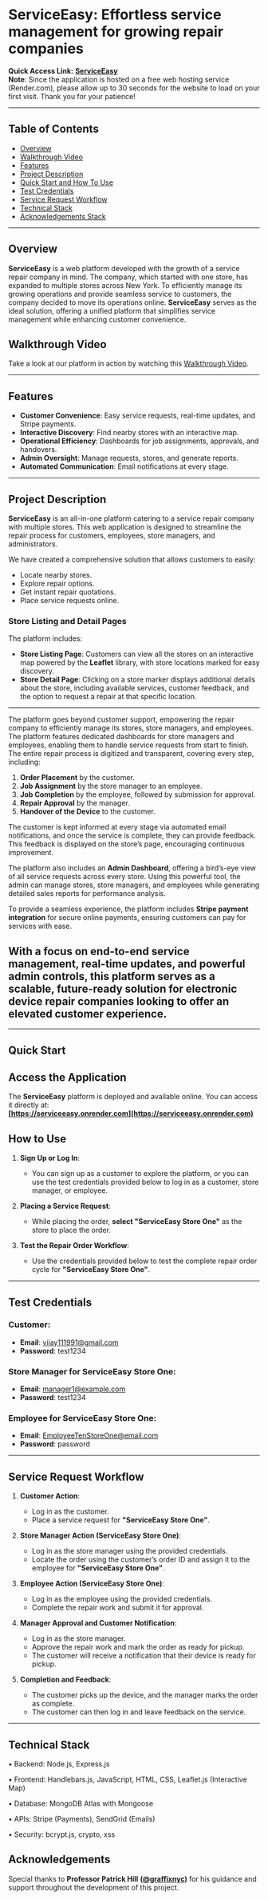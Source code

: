 # ServiceEasy: **Effortless service management for growing repair companies**

**Quick Access Link:** **[ServiceEasy](https://serviceeasy.onrender.com)**  
**Note**: Since the application is hosted on a free web hosting service (Render.com), please allow up to 30 seconds for the website to load on your first visit. Thank you for your patience!

---
## Table of Contents
- [Overview](#overview)
- [Walkthrough Video](#walkthrough-video)
- [Features](#features)
- [Project Description](#project-description)
- [Quick Start and How To Use](#quick-start)
- [Test Credentials](#test-credentials)
- [Service Request Workflow](#service-request-workflow)
- [Technical Stack](#technical-stack)
- [Acknowledgements Stack](#acknowledgements)

---

## Overview

**ServiceEasy** is a web platform developed with the growth of a service repair company in mind. The company, which started with one store, has expanded to multiple stores across New York. To efficiently manage its growing operations and provide seamless service to customers, the company decided to move its operations online. **ServiceEasy** serves as the ideal solution, offering a unified platform that simplifies service management while enhancing customer convenience.

## Walkthrough Video

Take a look at our platform in action by watching this [Walkthrough Video](https://youtu.be/QGSx0CbL9QA).

---

## Features

- **Customer Convenience**: Easy service requests, real-time updates, and Stripe payments.
- **Interactive Discovery**: Find nearby stores with an interactive map.
- **Operational Efficiency**: Dashboards for job assignments, approvals, and handovers.
- **Admin Oversight**: Manage requests, stores, and generate reports.
- **Automated Communication**: Email notifications at every stage.

---

## Project Description

**ServiceEasy** is an all-in-one platform catering to a service repair company with multiple stores. This web application is designed to streamline the repair process for customers, employees, store managers, and administrators.

We have created a comprehensive solution that allows customers to easily:

- Locate nearby stores.
- Explore repair options.
- Get instant repair quotations.
- Place service requests online.

### **Store Listing and Detail Pages**

The platform includes:

- **Store Listing Page**: Customers can view all the stores on an interactive map powered by the **Leaflet** library, with store locations marked for easy discovery.
- **Store Detail Page**: Clicking on a store marker displays additional details about the store, including available services, customer feedback, and the option to request a repair at that specific location.

---

The platform goes beyond customer support, empowering the repair company to efficiently manage its stores, store managers, and employees. The platform features dedicated dashboards for store managers and employees, enabling them to handle service requests from start to finish. The entire repair process is digitized and transparent, covering every step, including:

1. **Order Placement** by the customer.
2. **Job Assignment** by the store manager to an employee.
3. **Job Completion** by the employee, followed by submission for approval.
4. **Repair Approval** by the manager.
5. **Handover of the Device** to the customer.

The customer is kept informed at every stage via automated email notifications, and once the service is complete, they can provide feedback. This feedback is displayed on the store’s page, encouraging continuous improvement.

The platform also includes an **Admin Dashboard**, offering a bird’s-eye view of all service requests across every store. Using this powerful tool, the admin can manage stores, store managers, and employees while generating detailed sales reports for performance analysis.

To provide a seamless experience, the platform includes **Stripe payment integration** for secure online payments, ensuring customers can pay for services with ease.

## With a focus on end-to-end service management, real-time updates, and powerful admin controls, this platform serves as a scalable, future-ready solution for electronic device repair companies looking to offer an elevated customer experience.

---

## Quick Start

## Access the Application  

The **ServiceEasy** platform is deployed and available online. You can access it directly at:  
**[https://serviceeasy.onrender.com](https://serviceeasy.onrender.com)**  

## How to Use  

1. **Sign Up or Log In**:  
   - You can sign up as a customer to explore the platform, or you can use the test credentials provided below to log in as a customer, store manager, or employee.  

2. **Placing a Service Request**:  
   - While placing the order, **select "ServiceEasy Store One"** as the store to place the order.  

3. **Test the Repair Order Workflow**:  
   - Use the credentials provided below to test the complete repair order cycle for **"ServiceEasy Store One"**.  

---

## Test Credentials  

### Customer:  
- **Email**: vijay111991@gmail.com  
- **Password**: test1234  

### Store Manager for **ServiceEasy Store One**:  
- **Email**: manager1@example.com  
- **Password**: test1234  

### Employee for **ServiceEasy Store One**:  
- **Email**: EmployeeTenStoreOne@email.com  
- **Password**: password  

---

## Service Request Workflow  

1. **Customer Action**:  
   - Log in as the customer.  
   - Place a service request for **"ServiceEasy Store One"**.  

2. **Store Manager Action (ServiceEasy Store One)**:  
   - Log in as the store manager using the provided credentials.  
   - Locate the order using the customer’s order ID and assign it to the employee for **"ServiceEasy Store One"**.  

3. **Employee Action (ServiceEasy Store One)**:  
   - Log in as the employee using the provided credentials.  
   - Complete the repair work and submit it for approval.  

4. **Manager Approval and Customer Notification**:  
   - Log in as the store manager.  
   - Approve the repair work and mark the order as ready for pickup.  
   - The customer will receive a notification that their device is ready for pickup.  

5. **Completion and Feedback**:  
   - The customer picks up the device, and the manager marks the order as complete.  
   - The customer can then log in and leave feedback on the service.
  
---

## Technical Stack

• Backend: Node.js, Express.js

• Frontend: Handlebars.js, JavaScript, HTML, CSS, Leaflet.js (Interactive Map)

• Database: MongoDB Atlas with Mongoose

• APIs: Stripe (Payments), SendGrid (Emails)

• Security: bcrypt.js, crypto, xss

## Acknowledgements

Special thanks to **Professor Patrick Hill** **([@graffixnyc](https://github.com/graffixnyc))** for his guidance and support throughout the development of this project.
